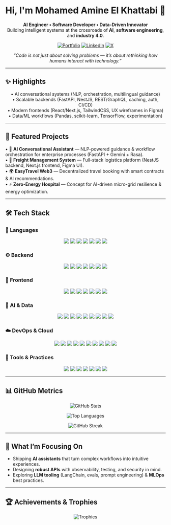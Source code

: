 <!-- HERO -->
<h1 align="center">Hi, I'm <b>Mohamed Amine El Khattabi</b> 👋</h1>
<p align="center">
  <b>AI Engineer • Software Developer • Data-Driven Innovator</b><br/>
  Building intelligent systems at the crossroads of <b>AI</b>, <b>software engineering</b>, and <b>industry 4.0</b>.
</p>

<p align="center">
  <a href="https://medamineelkhattabi.netlify.app/" target="_blank"><img alt="Portfolio" src="https://img.shields.io/badge/Portfolio-000000?style=for-the-badge&logo=vercel&logoColor=white"></a>
  <a href="https://www.linkedin.com/in/mohamed-amine-el-khattabi-b09ab0212/" target="_blank"><img alt="LinkedIn" src="https://img.shields.io/badge/LinkedIn-0A66C2?style=for-the-badge&logo=linkedin&logoColor=white"></a>
  <a href="https://x.com/medamine1337" target="_blank"><img alt="X" src="https://img.shields.io/badge/Twitter-000000?style=for-the-badge&logo=x&logoColor=white"></a>
  <!-- Optional: email -->
  <!-- <a href="mailto:your.email@example.com"><img alt="Email" src="https://img.shields.io/badge/Email-181717?style=for-the-badge&logo=gmail&logoColor=white"></a> -->
</p>

<!-- TAGLINE -->
<p align="center">
  <i>“Code is not just about solving problems — it’s about rethinking how humans interact with technology.”</i>
</p>

---

## ✨ Highlights
<p align="center">
  • AI conversational systems (NLP, orchestration, multilingual guidance)<br/>
  • Scalable backends (FastAPI, NestJS, REST/GraphQL, caching, auth, CI/CD)<br/>
  • Modern frontends (React/Next.js, TailwindCSS, UX wireframes in Figma)<br/>
  • Data/ML workflows (Pandas, scikit-learn, TensorFlow, experimentation)
</p>

---

## 🧩 Featured Projects
<p>
  • 🤖 <b>AI Conversational Assistant</b> — NLP-powered guidance & workflow orchestration for enterprise processes (FastAPI + Gemini + Rasa).<br/>
  • 🚛 <b>Freight Management System</b> — Full-stack logistics platform (NestJS backend, Next.js frontend, Figma UI).<br/>
  • 🌍 <b>EasyTravel Web3</b> — Decentralized travel booking with smart contracts & AI recommendations.<br/>
  • ⚡ <b>Zero-Energy Hospital</b> — Concept for AI-driven micro-grid resilience & energy optimization.
</p>

---

## 🛠 Tech Stack

### 🚀 Languages
<p align="center">
  <img src="https://img.shields.io/badge/Python-3776AB?style=for-the-badge&logo=python&logoColor=white"/>
  <img src="https://img.shields.io/badge/JavaScript-F7DF1E?style=for-the-badge&logo=javascript&logoColor=black"/>
  <img src="https://img.shields.io/badge/TypeScript-3178C6?style=for-the-badge&logo=typescript&logoColor=white"/>
  <img src="https://img.shields.io/badge/Java-ED8B00?style=for-the-badge&logo=openjdk&logoColor=white"/>
  <img src="https://img.shields.io/badge/C-00599C?style=for-the-badge&logo=c&logoColor=white"/>
  <img src="https://img.shields.io/badge/C++-00599C?style=for-the-badge&logo=cplusplus&logoColor=white"/>
  <img src="https://img.shields.io/badge/SQL-4479A1?style=for-the-badge&logo=database&logoColor=white"/>
</p>

### ⚙️ Backend
<p align="center">
  <img src="https://img.shields.io/badge/FastAPI-009688?style=for-the-badge&logo=fastapi&logoColor=white"/>
  <img src="https://img.shields.io/badge/NestJS-E0234E?style=for-the-badge&logo=nestjs&logoColor=white"/>
  <img src="https://img.shields.io/badge/Express.js-000000?style=for-the-badge&logo=express&logoColor=white"/>
  <img src="https://img.shields.io/badge/Node.js-339933?style=for-the-badge&logo=node.js&logoColor=white"/>
  <img src="https://img.shields.io/badge/Django-092E20?style=for-the-badge&logo=django&logoColor=white"/>
  <img src="https://img.shields.io/badge/GraphQL-E434AA?style=for-the-badge&logo=graphql&logoColor=white"/>
  <img src="https://img.shields.io/badge/Swagger-85EA2D?style=for-the-badge&logo=swagger&logoColor=black"/>
</p>

### 🎨 Frontend
<p align="center">
  <img src="https://img.shields.io/badge/React-61DAFB?style=for-the-badge&logo=react&logoColor=black"/>
  <img src="https://img.shields.io/badge/Next.js-000000?style=for-the-badge&logo=next.js&logoColor=white"/>
  <img src="https://img.shields.io/badge/Vite-646CFF?style=for-the-badge&logo=vite&logoColor=white"/>
  <img src="https://img.shields.io/badge/TailwindCSS-38B2AC?style=for-the-badge&logo=tailwind-css&logoColor=white"/>
  <img src="https://img.shields.io/badge/HTML5-E34F26?style=for-the-badge&logo=html5&logoColor=white"/>
  <img src="https://img.shields.io/badge/CSS3-1572B6?style=for-the-badge&logo=css3&logoColor=white"/>
  <img src="https://img.shields.io/badge/shadcn/ui-000000?style=for-the-badge&logo=radix-ui&logoColor=white"/>
</p>

### 🤖 AI & Data
<p align="center">
  <img src="https://img.shields.io/badge/TensorFlow-FF6F00?style=for-the-badge&logo=tensorflow&logoColor=white"/>
  <img src="https://img.shields.io/badge/scikit--learn-F7931E?style=for-the-badge&logo=scikitlearn&logoColor=white"/>
  <img src="https://img.shields.io/badge/Pandas-150458?style=for-the-badge&logo=pandas&logoColor=white"/>
  <img src="https://img.shields.io/badge/NumPy-013243?style=for-the-badge&logo=numpy&logoColor=white"/>
  <img src="https://img.shields.io/badge/LangChain-000000?style=for-the-badge&logo=chainlink&logoColor=white"/>
  <img src="https://img.shields.io/badge/Rasa-5A17EE?style=for-the-badge&logo=rasa&logoColor=white"/>
  <img src="https://img.shields.io/badge/Gemini%20AI-4285F4?style=for-the-badge&logo=google&logoColor=white"/>
  <img src="https://img.shields.io/badge/Matplotlib-11557C?style=for-the-badge&logo=plotly&logoColor=white"/>
  <img src="https://img.shields.io/badge/Jupyter-F37626?style=for-the-badge&logo=jupyter&logoColor=white"/>
</p>

### ☁️ DevOps & Cloud
<p align="center">
  <img src="https://img.shields.io/badge/Docker-2496ED?style=for-the-badge&logo=docker&logoColor=white"/>
  <img src="https://img.shields.io/badge/Kubernetes-326CE5?style=for-the-badge&logo=kubernetes&logoColor=white"/>
  <img src="https://img.shields.io/badge/Nginx-009639?style=for-the-badge&logo=nginx&logoColor=white"/>
  <img src="https://img.shields.io/badge/Redis-DC382D?style=for-the-badge&logo=redis&logoColor=white"/>
  <img src="https://img.shields.io/badge/PostgreSQL-4169E1?style=for-the-badge&logo=postgresql&logoColor=white"/>
  <img src="https://img.shields.io/badge/MySQL-4479A1?style=for-the-badge&logo=mysql&logoColor=white"/>
  <img src="https://img.shields.io/badge/GitHub%20Actions-2088FF?style=for-the-badge&logo=github-actions&logoColor=white"/>
  <img src="https://img.shields.io/badge/CI%2FCD-000000?style=for-the-badge&logo=gitlab&logoColor=white"/>
  <img src="https://img.shields.io/badge/Linux-FCC624?style=for-the-badge&logo=linux&logoColor=black"/>
  <img src="https://img.shields.io/badge/Nginx%20Reverse%20Proxy-009639?style=for-the-badge&logo=nginx&logoColor=white"/>
</p>

### 🧰 Tools & Practices
<p align="center">
  <img src="https://img.shields.io/badge/Figma-F24E1E?style=for-the-badge&logo=figma&logoColor=white"/>
  <img src="https://img.shields.io/badge/Git-F05032?style=for-the-badge&logo=git&logoColor=white"/>
  <img src="https://img.shields.io/badge/VS%20Code-007ACC?style=for-the-badge&logo=visual-studio-code&logoColor=white"/>
  <img src="https://img.shields.io/badge/PlantUML-555?style=for-the-badge&logo=uml&logoColor=white"/>
  <img src="https://img.shields.io/badge/UML-1F425F?style=for-the-badge&logo=uml&logoColor=white"/>
  <img src="https://img.shields.io/badge/Jira-0052CC?style=for-the-badge&logo=jira&logoColor=white"/>
  <img src="https://img.shields.io/badge/Agile/Scrum-1589F0?style=for-the-badge&logo=clockify&logoColor=white"/>
</p>

---

## 📊 GitHub Metrics
<p align="center">
  <img src="https://github-readme-stats.vercel.app/api?username=Medamineelkhattabi&show_icons=true&theme=tokyonight" alt="GitHub Stats"/>
</p>
<p align="center">
  <img src="https://github-readme-stats.vercel.app/api/top-langs/?username=Medamineelkhattabi&layout=compact&theme=tokyonight" alt="Top Languages"/>
</p>
<p align="center">
  <img src="https://github-readme-streak-stats.herokuapp.com?user=Medamineelkhattabi&theme=tokyonight&hide_border=true" alt="GitHub Streak"/>
</p>

<!-- Optional: Contribution activity graph (uncomment if you like it) -->
<!--
<p align="center">
  <img src="https://github-readme-activity-graph.vercel.app/graph?username=Medamineelkhattabi&theme=tokyo-night&hide_border=true" alt="Contribution Graph"/>
</p>
-->

---

## 🎯 What I’m Focusing On
- Shipping **AI assistants** that turn complex workflows into intuitive experiences.  
- Designing **robust APIs** with observability, testing, and security in mind.  
- Exploring **LLM tooling** (LangChain, evals, prompt engineering) & **MLOps** best practices.

---

## 🏆 Achievements & Trophies
<p align="center">
  <img src="https://github-profile-trophy.vercel.app/?username=Medamineelkhattabi&theme=darkhub&no-frame=true&margin-w=15" alt="Trophies"/>
</p>

<!-- Optional: Profile counters (toggle on if you want) -->
<!--
<p align="center">
  <img src="https://komarev.com/ghpvc/?username=Medamineelkhattabi&style=for-the-badge" alt="Profile Views"/>
</p>
-->

